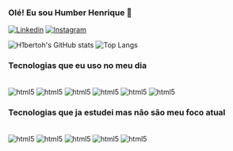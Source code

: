 ### Olé! Eu sou Humber Henrique 🤙

[![Linkedin](https://img.shields.io/badge/LinkedIn-0077B5?style=for-the-badge&logo=linkedin&logoColor=white)](https://www.linkedin.com/in/humberto-henrique-ferreira-de-assis-261026207/)
[![Instagram](https://img.shields.io/badge/Instagram-E4405F?style=for-the-badge&logo=instagram&logoColor=white)](https://www.instagram.com/1berto_o/)

![H1bertoh's GitHub stats](https://github-readme-stats.vercel.app/api?username=H1bertoh&show_icons=true&theme=radical)
![Top Langs](https://github-readme-stats.vercel.app/api/top-langs/?username=H1bertoh&hide_progress)

### Tecnologias que eu uso no meu dia

<div style="display: inline_block"><br/>
 <img align="center" alt="html5" src="https://img.shields.io/badge/HTML5-E34F26?style=for-the-badge&logo=html5&logoColor=white" />
 <img align="center" alt="html5" src="https://img.shields.io/badge/CSS3-1572B6?style=for-the-badge&logo=css3&logoColor=white" />
 <img align="center" alt="html5" src="https://img.shields.io/badge/Angular-DD0031?style=for-the-badge&logo=angular&logoColor=white" />
 <img align="center" alt="html5" src="https://img.shields.io/badge/TypeScript-007ACC?style=for-the-badge&logo=typescript&logoColor=white" />
 <img align="center" alt="html5" src="https://img.shields.io/badge/JavaScript-F7DF1E?style=for-the-badge&logo=javascript&logoColor=black" />
 <img align="center" alt="html5" src="https://img.shields.io/badge/Node.js-43853D?style=for-the-badge&logo=node.js&logoColor=white" />
 
 

</div>

### Tecnologias que ja estudei mas não são meu foco atual
<div style="display: inline_block"><br/>
<img align="center" alt="html5" src=https://img.shields.io/badge/Sass-CC6699?style=for-the-badge&logo=sass&logoColor=white />
<img align="center" alt="html5" src="https://img.shields.io/badge/React_Native-20232A?style=for-the-badge&logo=react&logoColor=61DAFB" />
<img align="center" alt="html5" src="https://img.shields.io/badge/C%2B%2B-00599C?style=for-the-badge&logo=c%2B%2B&logoColor=white" />
<img align="center" alt="html5" src=https://img.shields.io/badge/Dart-0175C2?style=for-the-badge&logo=dart&logoColor=white />
<img align="center" alt="html5" src="https://img.shields.io/badge/Flutter-02569B?style=for-the-badge&logo=flutter&logoColor=white" />
</div>
